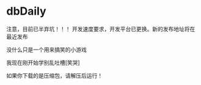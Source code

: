 # dbDaily
注意，目前已半弃坑！！！
开发速度要求，开发平台已更换。新的发布地址将在最近发布

没什么只是一个用来搞笑的小游戏

我现在刚开始学别乱吐槽[笑哭]

如果你下载的是压缩包，请解压后运行！
